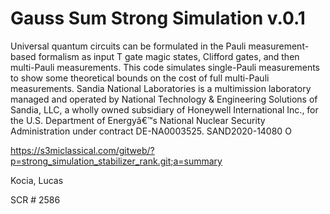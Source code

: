 # Gauss Sum Strong Simulation v.0.1

Universal quantum circuits can be formulated in the Pauli measurement-based formalism as input T gate magic states, Clifford gates, and then multi-Pauli measurements. This code simulates single-Pauli measurements to show some theoretical bounds on the cost of full multi-Pauli measurements. Sandia National Laboratories is a multimission laboratory managed and operated by National Technology &amp; Engineering Solutions of Sandia, LLC, a wholly owned subsidiary of Honeywell International Inc., for the U.S. Department of Energyâ€™s National Nuclear Security Administration under contract DE-NA0003525. SAND2020-14080 O

https://s3miclassical.com/gitweb/?p=strong_simulation_stabilizer_rank.git;a=summary

Kocia, Lucas

SCR # 2586
